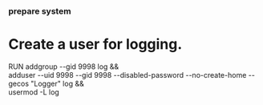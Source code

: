 ### prepare system
# Create a user for logging.
RUN addgroup --gid 9998 log && \
 adduser --uid 9998 --gid 9998 --disabled-password --no-create-home --gecos "Logger" log && \
 usermod -L log